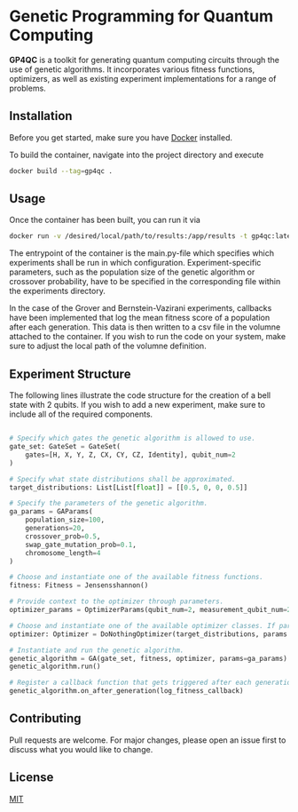 # Genetic Programming for Quantum Computing

**GP4QC** is a toolkit for generating quantum computing
circuits through the use of genetic algorithms.
It incorporates various fitness functions, optimizers,
as well as existing experiment implementations for a range
of problems.

## Installation

Before you get started, make sure you have
[Docker](https://www.docker.com/) installed.

To build the container, navigate into the project directory and execute

```bash
docker build --tag=gp4qc .
```

## Usage

Once the container has been built, you can run
it via

```bash
docker run -v /desired/local/path/to/results:/app/results -t gp4qc:latest &
```

The entrypoint of the container is the main.py-file
which specifies which experiments shall be run in
which configuration.
Experiment-specific parameters, such as the population size
of the genetic algorithm or crossover probability,
have to be specified in the corresponding file within the
experiments directory.

In the case of the Grover and Bernstein-Vazirani experiments,
callbacks have been implemented that log the mean fitness score
of a population after each generation. This data is then written
to a csv file in the volumne attached to the container.
If you wish to run the code on your system, make sure to adjust the
local path of the volumne definition.

## Experiment Structure

The following lines illustrate the code structure for
the creation of a bell state with 2 qubits.
If you wish to add a new experiment, make sure to
include all of the required components.

```python

# Specify which gates the genetic algorithm is allowed to use.
gate_set: GateSet = GateSet(
    gates=[H, X, Y, Z, CX, CY, CZ, Identity], qubit_num=2
)

# Specify what state distributions shall be approximated.
target_distributions: List[List[float]] = [[0.5, 0, 0, 0.5]]

# Specify the parameters of the genetic algorithm.
ga_params = GAParams(
    population_size=100,
    generations=20,
    crossover_prob=0.5,
    swap_gate_mutation_prob=0.1,
    chromosome_length=4
)

# Choose and instantiate one of the available fitness functions.
fitness: Fitness = Jensensshannon()

# Provide context to the optimizer through parameters.
optimizer_params = OptimizerParams(qubit_num=2, measurement_qubit_num=2)

# Choose and instantiate one of the available optimizer classes. If parameterized gates are used, a corresponding optimizer might f.e. optimize parameter values before determining the final fitness score of a chromosome.
optimizer: Optimizer = DoNothingOptimizer(target_distributions, params = optimizer_params)

# Instantiate and run the genetic algorithm.
genetic_algorithm = GA(gate_set, fitness, optimizer, params=ga_params)
genetic_algorithm.run()

# Register a callback function that gets triggered after each generation.
genetic_algorithm.on_after_generation(log_fitness_callback)
```

## Contributing

Pull requests are welcome. For major changes, please
open an issue first to discuss what you would like to
change.

## License

[MIT](https://choosealicense.com/licenses/mit/)
